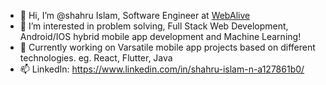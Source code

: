 - 👋 Hi, I’m @shahru Islam, Software Engineer at [WebAlive](https://www.webalive.com.au/)
- 👀 I’m interested in problem solving, Full Stack Web Development, Android/IOS hybrid mobile app development and Machine Learning!
- 🌱 Currently working on Varsatile mobile app projects based on different technologies. eg. React, Flutter, Java
- 📫 LinkedIn: https://www.linkedin.com/in/shahru-islam-n-a127861b0/ 

<!---
shahru1013/shahru1013 is a ✨ special ✨ repository because its `README.md` (this file) appears on your GitHub profile.
You can click the Preview link to take a look at your changes.
--->
